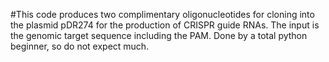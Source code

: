 
#This code produces two complimentary oligonucleotides for cloning into the plasmid pDR274 for the production of CRISPR guide RNAs. The input is the genomic target sequence including the PAM. Done by a total python beginner, so do not expect much.  
